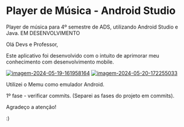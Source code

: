 # Player de Música - Android Studio
Player de música para 4º semestre de ADS, utilizando Android Studio e Java. EM DESENVOLVIMENTO

Olá Devs e Professor,

Este aplicativo foi desenvolvido com o intuito de aprimorar meu conhecimento com desenvolvimento mobile.

<a href="https://ibb.co/8MyVVR8"><img src="https://i.ibb.co/31xHH8h/imagem-2024-05-19-161958164.png" alt="imagem-2024-05-19-161958164" border="0"></a>
<a href="https://ibb.co/4SMYCZC"><img src="https://i.ibb.co/FYJ0cbc/imagem-2024-05-20-172255033.png" alt="imagem-2024-05-20-172255033" border="0"></a>

Utilizei o Memu como emulador Android.

1º fase - verificar commits.
(Separei as fases do projeto em commits).

Agradeço a atenção!

:)
